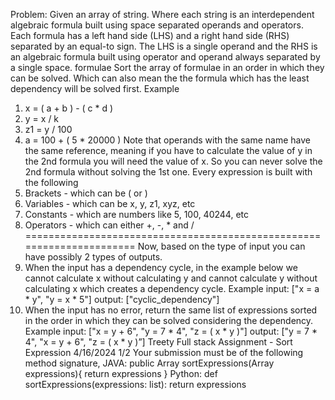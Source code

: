Problem:
Given an array of string. Where each string is an interdependent algebraic formula built using space
separated operands and operators. Each formula has a left hand side (LHS) and a right hand side (RHS)
separated by an equal-to sign. The LHS is a single operand and the RHS is an algebraic formula built using
operator and operand always separated by a single space.
formulae
Sort the array of formulae in an order in which they can be solved. Which can also mean the the formula
which has the least dependency will be solved first.
Example
1. x = ( a + b ) - ( c * d )
2. y = x / k
3. z1 = y / 100
4. a = 100 + ( 5 * 20000 )
Note that operands with the same name have the same reference, meaning if you have to calculate the value
of y in the 2nd formula you will need the value of x. So you can never solve the 2nd formula without solving
the 1st one.
Every expression is built with the following
1. Brackets - which can be ( or )
2. Variables - which can be x, y, z1, xyz, etc
3. Constants - which are numbers like 5, 100, 40244, etc
4. Operators - which can either +, -, * and /
======================================================================
Now, based on the type of input you can have possibly 2 types of outputs.
1. When the input has a dependency cycle, in the example below we cannot calculate x without calculating y
and cannot calculate y without calculating x which creates a dependency cycle.
Example input:
["x = a * y", "y = x * 5"]
output:
["cyclic_dependency"]
2. When the input has no error, return the same list of expressions sorted in the order in which they can be
solved considering the dependency.
Example input:
["x = y + 6", "y = 7 * 4", "z = ( x * y )"]
output:
["y = 7 * 4", "x = y + 6", "z = ( x * y )”]
Treety Full stack Assignment - Sort Expression 4/16/2024
1/2
Your submission must be of the following method signature,
JAVA:
public Array<String> sortExpressions(Array<String> expressions){
return expressions
}
Python:
def sortExpressions(expressions: list):
return expressions
